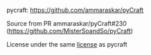 pycraft: https://github.com/ammaraskar/pyCraft

Source from PR ammaraskar/pyCraft#230 (https://github.com/MisterSoandSo/pyCraft)

License under the same [license](LICENSE.txt) as pycraft
